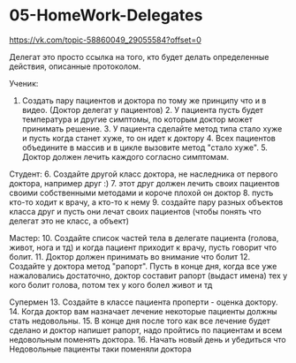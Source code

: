 # 05-HomeWork-Delegates
https://vk.com/topic-58860049_29055584?offset=0

Делегат это просто ссылка на того, кто будет делать определенные действия, описанные протоколом.

Ученик:
  1. Создать пару пациентов и доктора по тому же принципу что и в видео. (Доктор делегат у пациентов)
	2. У пациента пусть будет температура и другие симптомы, по которым доктор может принимать решение.
	3. У пациента сделайте метод типа стало хуже и пусть когда станет хуже, то он идет к доктору
	4. Всех пациентов объедините в массив и в цикле вызовите метод "стало хуже".
	5. Доктор должен лечить каждого согласно симптомам.

Студент:
	6. Создайте другой класс доктора, не наследника от первого доктора, например друг :)
	7. этот друг должен лечить своих пациентов своими собственными методами и короче плохой он доктор
	8. пусть кто-то ходит к врачу, а кто-то к нему
	9. создайте пару разных объектов класса друг и пусть они лечат своих пациентов (чтобы понять что делегат это не класс, а объект)

Мастер:
	10. Создайте список частей тела в делегате пациента (голова, живот, нога и тд) и когда пациент приходит к врачу, пусть 	говорит что болит.
	11. Доктор должен принимать во внимание что болит
	12. Создайте у доктора метод "рапорт". Пусть в конце дня, когда все уже нажаловались достаточно, доктор составит рапорт (выдаст имена) тех у кого болит голова, потом тех у кого болел живот и тд

Супермен
	13. Создайте в классе пациента проперти - оценка доктору. 
	14. Когда доктор вам назначает лечение некоторые пациенты должны стать недовольны.
	15. В конце дня после того как все лечение будет сделано и доктор напишет рапорт, надо пройтись по пациентам и всем недовольным поменять доктора.
	16. Начать новый день и убедиться что Недовольные пациенты таки поменяли доктора
